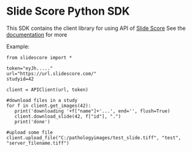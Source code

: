 # Slide Score Python SDK

This SDK contains the client library for using API of [Slide Score](https://www.SlideScore.com)	
See the [documentation](https://www.slidescore.com/docs/api/index.html) for more 

Example:

	from slidescore import *

	token="eyJh....."
	url="https://url.slidescore.com/"
	studyid=42

	client = APIClient(url, token)
	
	#download files in a study
	for f in client.get_images(42):
	   print('downloading '+f["name"]+'...', end='', flush=True)
	   client.download_slide(42, f["id"], ".")
	   print('done')
	
	#upload some file
	client.upload_file("C:/pathologyimages/test_slide.tiff", "test", "server_filename.tiff")



